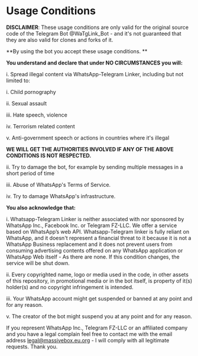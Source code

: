 # Usage Conditions

**DISCLAIMER**: These usage conditions are only valid for the original source code of the Telegram Bot @WaTgLink_Bot - and it's not guaranteed that they are also valid for clones and forks of it. 



**By using the bot you accept these usage conditions. **



**You understand and declare that under NO CIRCUMSTANCES you will:**

i. Spread illegal content via WhatsApp-Telegram Linker, including but not limited to:

 i. Child pornography

 ii. Sexual assault

 iii. Hate speech, violence

 iv. Terrorism related content

 v. Anti-government speech or actions in countries where it's illegal

 **WE WILL GET THE AUTHORITIES INVOLVED IF ANY OF THE ABOVE CONDITIONS IS NOT RESPECTED.**

ii. Try to damage the bot, for example by sending multiple messages in a short period of time

iii. Abuse of WhatsApp's Terms of Service.

iv. Try to damage WhatsApp's infrastructure.



**You also acknowledge that:**

i. Whatsapp-Telegram Linker is neither associated with nor sponsored by WhatsApp Inc., Facebook Inc. or Telegram FZ-LLC. We offer a service based on WhatsApp’s web API.  Whatsapp-Telegram linker is fully reliant on WhatsApp, and it doesn't represent a financial threat to it because it is not a WhatsApp Business replacement and it does not prevent users from consuming advertising contents offered on any WhatsApp application or WhatsApp Web itself - As there are none. If this condition changes, the service will be shut down.

ii. Every copyrighted name, logo or media used in the code, in other assets of this repository, in promotional media or in the bot itself, is property of it(s) holder(s) and no copyright infringement is intended. 

iii. Your WhatsApp account might get suspended or banned at any point and for any reason.

v. The creator of the bot might suspend you at any point and for any reason.



If you represent WhatsApp Inc., Telegram FZ-LLC or an affiliated company and you have a legal complain feel free to contact me with the email address legal@massivebox.eu.org - I will comply with all legitimate requests. Thank you.